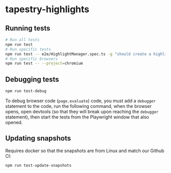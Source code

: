 # tapestry-highlights

## Running tests

```sh
# Run all tests
npm run test
# Run specific tests
npm run test -- e2e/HighlightManager.spec.ts -g "should create a highlight" --project=chromium
# Run specific browsers
npm run test -- --project=chromium
```

## Debugging tests

```sh
npm run test-debug
```

To debug browser code (`page.evaluate`) code, you must add a `debugger` statement to the code, run
the following command, when the browser opens, open devtools (so that they will break upon reaching
the `debugger` statement), then start the tests from the Playwright window that also opened.

## Updating snapshots

Requires docker so that the snapshots are from Linux and match our Github CI:

```sh
npm run test-update-snapshots
```
